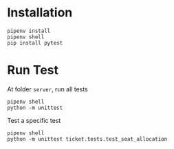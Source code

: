 # Installation

```
pipenv install
pipenv shell
pip install pytest
```

# Run Test

At folder `server`, run all tests
```
pipenv shell
python -m unittest
```

Test a specific test
```
pipenv shell
python -m unittest ticket.tests.test_seat_allocation
```